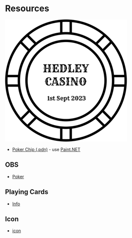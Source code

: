 # Resources

![Poker Chip](pokerchip.png "Poker Chip")

- [Poker Chip (.pdn)](pokerchip.pdn) - use [Paint.NET](https://www.getpaint.net/)

## OBS

- [Poker](OBS/Poker.json)

## Playing Cards

- [Info](PlayingCards/README.md)

## Icon

- [icon](icon/README.md)
